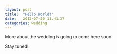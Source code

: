 ```yaml
---
layout: post
title:  "Hello World!"
date:   2013-07-30 11:41:37
categories: wedding
---
```


More about the wedding is going to come here soon.

Stay tuned!
